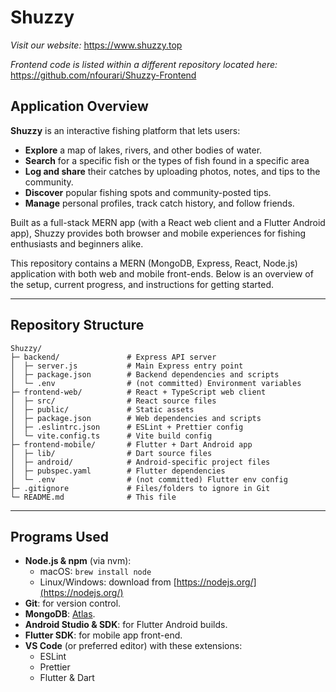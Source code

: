 # Shuzzy

*Visit our website:* https://www.shuzzy.top

*Frontend code is listed within a different repository located here:* https://github.com/nfourari/Shuzzy-Frontend


## Application Overview

**Shuzzy** is an interactive fishing platform that lets users:

- **Explore** a map of lakes, rivers, and other bodies of water.
- **Search** for a specific fish or the types of fish found in a specific area
- **Log and share** their catches by uploading photos, notes, and tips to the community. 
- **Discover** popular fishing spots and community-posted tips.
- **Manage** personal profiles, track catch history, and follow friends.

Built as a full-stack MERN app (with a React web client and a Flutter Android app),
Shuzzy provides both browser and mobile experiences for fishing enthusiasts and beginners alike.

This repository contains a MERN (MongoDB, Express, React, Node.js) application with both web and
mobile front-ends. Below is an overview of the setup, current progress, and instructions for
getting started. 

---

## Repository Structure

```
Shuzzy/
├─ backend/               # Express API server
│  ├─ server.js           # Main Express entry point
│  ├─ package.json        # Backend dependencies and scripts
│  └─ .env                # (not committed) Environment variables
├─ frontend-web/          # React + TypeScript web client
│  ├─ src/                # React source files
│  ├─ public/             # Static assets
│  ├─ package.json        # Web dependencies and scripts
│  ├─ .eslintrc.json      # ESLint + Prettier config
│  └─ vite.config.ts      # Vite build config
├─ frontend-mobile/       # Flutter + Dart Android app
│  ├─ lib/                # Dart source files
│  ├─ android/            # Android-specific project files
│  ├─ pubspec.yaml        # Flutter dependencies
│  └─ .env                # (not committed) Flutter env config
├─ .gitignore             # Files/folders to ignore in Git
└─ README.md              # This file
```

---

## Programs Used

- **Node.js & npm** (via nvm):
  - macOS: `brew install node`
  - Linux/Windows: download from [https://nodejs.org/](https://nodejs.org/)
- **Git**: for version control.
- **MongoDB**: [Atlas](https://www.mongodb.com/cloud/atlas).
- **Android Studio & SDK**: for Flutter Android builds.
- **Flutter SDK**: for mobile app front-end.
- **VS Code** (or preferred editor) with these extensions:
  - ESLint
  - Prettier
  - Flutter & Dart

